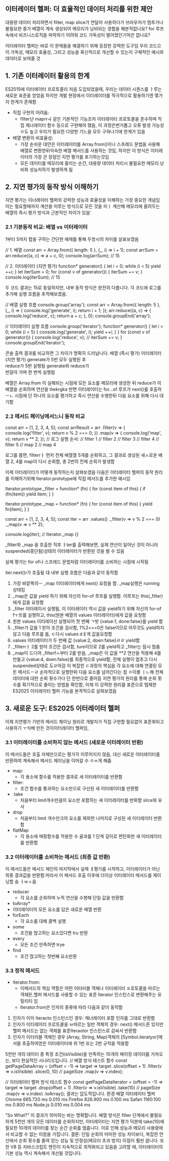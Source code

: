 ## 이터레이터 헬퍼: 더 효율적인 데이터 처리를 위한 제안

대용량 데이터 처리하면서 filter, map slice가 연달아 사용하다가 브라우저가 멈추거나 불필요한 중가 베열이 계속 생성되어 메모리가 낭비되는 경험을 해본적없나요?
for 루프 속에서 비즈니스로직을 파악하기 어려워 코드 가독성이 떨어졌던기억은 없나요?

이터레이터 헬퍼는 바로 이 문제들을 해결하기 위해 등장한 강력한 도구임
우리 코드으이 가독성, 메모리 효율성, 그리고 성능을 횩신적으로 개선할 수 있는지 구체적인 예시와 데이터로 보여줄 것

## 1. 기존 이터레이터 활용의 한계

ES2015에 이터레이터 프로토콜리 처음 도입되었을때, 우리는 데이터 시퀀스를 ㅏ루는 새로운 표준을 얻었음
하지만 개발 현장에서 이터레이터를 적극적으로 활용하기엔 몇가지 한계가 존재함

- 직접 구현의 어려움:
  - filter난 maprrㅘ 같은 기본적인 기능조차 이터레이터 프로토콜을 준수하며 직접 제너레이터 함수 등으로 구현해야 했음, 이 과정은번거롭고 오류 발생 가능성ㅇ도 높고 우리가 필요한 다양한 기느을 모두 구혀나기에 한계가 있음
- 배열 변환의 비효율성:
  - 가장 손쉬운 대안은 이터레이터를 Array.from()이나 스프레드 문법을 사용해 배열로 변환한뒤익숙한 배열 메서드를 사용하는 것임, 하지만 이 방식은 이터레이터의 가장 큰 장점인 지연 평가를 포기하는것임
  - 모든 데이터를 메모리에 올리는 순간, 대용량 데이터 처리시 불필요한 메모리 낭비화 성능저하가 발생하게 됨

## 2. 지연 평가의 동작 방식 이해하기

지연 평가는 이너레이터 헬퍼의 강력한 성능과 효율성을 이해하는 가장 중요한 개념임
이는 필요할때까지 계산을 미루는 방식으로 모든 것을 미ㅣ 계산해 메모리에 올려두는 배열의 즉시 평가 방식과 근본적인 차이가 있음'

### 2.1 기본동작 비교: 배열 vs 이터레이터

1부터 5까지 합을 구하는 간단한 예제를 통해 두방시의 차이를 살표보겠음

// 1. 배열
const arr = Array.from({ length: 5 }, (\_, i) => i + 1);
const arrSum = arr.reduce((a, c) => a + c, 0);
console.log(arrSum); // 15

// 2. 이터레이터 (지연 평가)
function\* generator() {
let i = 0;
while (i < 5) yield ++i;
}
let iterSum = 0;
for (const v of generator()) {
iterSum += v;
}
console.log(iterSum); // 15

두 코드 결과는 15로 동일하지만, 내부 동작 방식은 완전히 다릅니다.
각 코드에 로그를 추가해 실행 흐름을 추적해보겠음.

// 배열 실행 흐름
console.group('array');
const arr = Array.from({ length: 5 }, (\_, i) => {
console.log('generate', i);
return i + 1;
});
arr.reduce((a, c) => {
console.log('reduce', c);
return a + c;
}, 0);
console.groupEnd('array');

// 이터레이터 실행 흐름
console.group('iterator');
function\* generator() {
let i = 0;
while (i < 5) {
console.log('generate', i);
yield ++i;
}
}
for (const v of generator()) {
console.log('reduce', v);
// iterSum += v;
}
console.groupEnd('iterator');

콘솔 출력 결과를 비교하면 그 차이가 명확히 드러납니다.
배열 (즉시 평가)
이터레이터 (지연 평가)
generate가 5번 모두 실행된 후<br>reduce가 5번 실행됨
generate와 reduce가<br>번갈아 가며 한 번씩 실행됨

배열은 Array.from 이 실해되는 시점에 모든 요소를 메모리에 생성한 뒤 reduce가 이 배열을 순회하며 연산을 tlwkrgka
반면 이터레이터는 for...of 루프가 next()를 호출하ㅡㄴ 시점에 단 하나의 요소를 평가하고 즉시 연산을 수행한뒤 다음 요소를 위해 다시 대기함

### 2.2 메서드 페이닝에서느니 동작 비교

const arr = [1, 2, 3, 4, 5];
const arrResult = arr
.filter(v => {
console.log('filter', v);
return v % 2 === 0;
})
.map(v => {
console.log('map', v);
return v \*\* 2;
});
// 로그 실행 순서:
// filter 1
// filter 2
// filter 3
// filter 4
// filter 5
// map 2
// map 4

로그를 봅면, filterrㅏ 먼저 전체 배열열 5개를 순회하고, 그 결과로 생성된 새ㅗ로운 배열 2, 4를 map이 다시 순회함, 총 2번의 전체 순회가 발생함

이제 이터레이터가 어떻게 동작하는지 살펴보겠음
다음은 이터레이터 헬퍼의 동작 원리를 이해하기위해 Iterator.prototype에 직접 메서드를 추가한 예시임

Iterator.prototype.\_filter = function\* (fn) {
for (const item of this) {
if (fn(item)) yield item;
}
}

Iterator.prototype.\_map = function\* (fn) {
for (const item of this) {
yield fn(item);
}
}

const arr = [1, 2, 3, 4, 5];
const iter = arr
.values()
.\_filter(v => v % 2 === 0)
.\_map(v => v \*\* 2);

console.log(iter); // Iterator.\_map {<suspended>}

\_filter와 \_map 을 호출한 직후 ㅑter를 출력해보면, 실제 연산이 일어난 것이 아니라 suspended(중단됨)상태의 이터레이터가 반환된 것을 벌 수 있음

실제 평가는 for of나 스프레드 문법처럼 이터레이터를 소비하는 시점에 시작됨

iter.next()r가 호출될 댸 내부 실행 흐름은 다음과 같이 동작함

1. 가장 바깥쪽의ㅡ \_map 이터레이터에게 next() 요청을 함. \_map실행은 running 상태임
2. \_map은 값을 yield 하기 위해 자신의 for-of 루프를 실행함. 이루프는 this(\_filter)에게 값을 요청함
3. \_filter 이터레이서 실행됨, 이 이터레이터 역시 값을 yield하기 위해 자신의 for-of fㅜ프를 실행하고, this(원본 배열의 values 이터레이터)에게 값을 요청함
4. 원본 values 이터레이선 실행되어 첫 번째 ㄱ밧 {value:1, done:false}를 yield 함
5. \_filter가 값을 1 받아 조건을 검사함, 1%2===0은 false이므로 아무것도 yield하지않고 다음 루프를 돔, ㄷ다시 values dㅔ게 값을요청함
6. values 이터레이터가 두 번째 값 {value:2, doen:false}ㄹㄹ yield함
7. \_filterrㅏ 2를 받아 조건은 검사함, ture이므로 2를 yield하고 \_filter는 잠시 멈춤
8. \_map이 드디어 \_filterfㅗ부터 2를 받음, \_map은 이 값을 \*\*2 연산을 적용해 4를 만들고 {value:4, doen:false}를 최종적으로 yield함, 전체 실행이 멈추고 다시 suspended상태로 도ㄹ아감
   이 복잡한 ㄷ과정의 핵심음 각 요소에 대해 연결된 모든 메서드ㅡㄹ 순차적으로 실행한뒤 다음 요소롤 넘어간다는 점
   ㅇ이롱 ㅣㄴ해 전체 데이터에 대한 순회 횟수가다 단 한번으로 줄어듬
   지연 평가의 원리를 통해 순회 횟수를 획기적으로 줄이는 방법을 확인함, 이제 이 강력한 원리를 표준으로 탭재한 ES2025 이터레이터 헬퍼 기능을 본격적으로 살펴보겠음

## 3. 새로운 도구: ES2025 이터레이터 헬퍼

이제 지연평가 기반의 메서드 체이닝 원리르 개발자가 직접 구현할 필요없이 표준화되고 사용하기 ㅜ식베 만든 것이이터레이터 헬퍼임,

### 3.1 이터레이터를 소비하지 않는 메서드 (새로운 이터레이터 반환)

이 메서드들은 호출 자체만으로는 평가각 이루어지지 않음,
대신 새로운 이터레이터를 반환하여 계속해서 메서드 체이닝을 이어갈 수 ㅇㅆ게 해줌

- map:
  - 각 용소에 함수를 적용한 결과로 새 이터레이터를 반환함
- filter:
  - 조건 함수를 통과하는 요소만으로 구선된 새 이터레이터를 반환함
- .take
  - 처음부터 limit개수만큼의 요소만 포함하는 새 이터레이터를 반화함 slice와 유사
- drop
  - 처음부터 limit 개수만크의 요소를 제외한 나머지로 구성된 새 이터레이터 반환함
- flatMap
  - 각 용소에 매핑함수를 적용한 수 굘과를 1 단계 깊이로 편탄화한 새 이터레이터를 반환함

### 3.2 이터레이터를 소비하는 메서드 (최종 값 반환)

이 메서드들은 메서드 체인의 마지막에서 실제 ㅔ평가를 시작하고, 이터레이터가 아닌 최종 결과값을 반환함.따라서 이 메서드 호출 이후에 더이상 이터레이터 메서드를 체이닝할 숭 ㅓㅂㅅ음

- reducer
  - 각 요소를 순회하며 누적 연산을 수행해 단일 값을 반환함
- toArray\*
- 이터레이터의 모든 요소를 담은 새로운 배열 반환
- forEach
  - 각 요소를 대해 콜백 실행
- some
  - 조건을 맍고하는 요소있다면 tru 반환
- every
  - 모든 조건 만족하면 trye
- find
  - 조건 맍고하는 첫번쨰 요소반환

### 3.3 정적 메서드

- Iterator.from:
  - 이메서드의 핵심 역할은 어떤 이터러블 객체나 이터레이터 ㅍ로토콜을 따르는 객체든,헬퍼 메서드를 사용할 수 있는 표준 Iterator 인스턴스로 변환해주는 유틸리티 임
  - Iterator.from은 인자의 종류에 따라 다음과 같이 동작함

1. 인자가 이미 Iteracto 인스턴스인 경우: 제너레이터 포함 인자를 그대로 반환함
2. 인자가 이터레이터 프로토콜을 ㅂ따르는 일반 객체의 경우: next() 메서드른 있지만 헬퍼 메서드는 없는 객체를 표준Iteraotor 인스턴스로 감싸서 반환함
3. 인자가 이터러블 객체인 경우 (Array, String, Map)객체의 [Symbol.iteratyor]메서들 호출하여얻은 이터레이터에 위 1번 또는 2번 규칙을 적용함

5천만 개의 데이터 중 특정 조건(isVisible)을 만족하는 10개의 페이징 데이터를 가져오는, 보다 현실적인 시나리오입니다.
// 배열 방식 테스트 함수
const getPageDataArray = (offset = -1) => target =>
target
.slice(offset + 1)
.filter(v => v.isVisible)
.slice(0, 10) // pageSize
.map(v => v.index);

// 이터레이터 헬퍼 방식 테스트 함수
const getPageDataIterator = (offset = -1) => target =>
target
.drop(offset + 1)
.filter(v => v.isVisible)
.take(10) // pageSize
.map(v => v.index)
.toArray();
결과는 압도적입니다.
환경
배열
이터레이터 헬퍼
Chrome
665.720 ms
0.010 ms
Firefox
826.900 ms
0.100 ms
Safari
1160.100 ms
0.800 ms
Node.js
0.010 ms
0.004 ms

"So What?" 이 결과가 의미하는 바는 명확합니다. 배열 방식은 filter 단계에서 불필요하게 5천만 개의 모든 데이터를 순회하지만, 이터레이터는 지연 평가 덕분에 take(10)에 필요한 10개의 데이터를 찾는 순간 순회를 멈춥니다. 이로 인해 성능과 메모리 사용량에서 비교할 수 없는 이점을 가집니다.
결론: 단일 순회의 미미한 성능 차이보다, 복잡한 연산에서 순회 횟수를 줄여 얻는 성능 및 안정성(메모리 초과 방지) 이점이 훨씬 큽니다. 또한 V8 등 자바스크립트 엔진이 지속적으로 최적화되고 있음을 고려할 때, 이터레이터의 기본 성능 역시 계속해서 개선될 것입니다.
